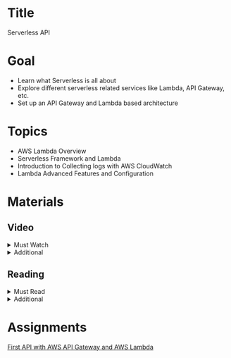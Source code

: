 # Title

Serverless API

# Goal

- Learn what Serverless is all about
- Explore different serverless related services like Lambda, API Gateway, etc.
- Set up an API Gateway and Lambda based architecture

# Topics

- AWS Lambda Overview
- Serverless Framework and Lambda
- Introduction to Collecting logs with AWS CloudWatch
- Lambda Advanced Features and Configuration

# Materials

## Video

<details>
  <summary>Must Watch</summary>

  The following content provides enough info to complete the task.

  <blockquote>

  <details>
    <summary>In English</summary>

   <blockquote>

   - [AWS Lambda & API Gateway - part 1. Basics](https://videoportal.epam.com/playlist/OJMQ9jJn/play/V7gbyWJ0), ~15 mins
   - [AWS Lambda & API Gateway - part2. Practice](https://videoportal.epam.com/playlist/OJMQ9jJn/play/y76mOQJ8), ~21 mins
   - [AWS Lambda & API Gateway - part3 . Practice continued](https://videoportal.epam.com/playlist/OJMQ9jJn/play/qJXKBdYw), ~15 mins
   - [AWS Lambda & API Gateway - part4. Advanced Lambda](https://videoportal.epam.com/playlist/OJMQ9jJn/play/BYbdB57X), ~11 mins
   - [AWS Lambda & API Gateway - part 5. Advanced practice](https://videoportal.epam.com/playlist/OJMQ9jJn/play/oYVmMBa0), ~17 mins
   - [AWS Lambda & API Gateway - part 6. Advanced practice continued](https://videoportal.epam.com/playlist/OJMQ9jJn/play/RY5eyWYo), ~14 mins
   - [AWS Lambda & API Gateway - part7. Hometask review](https://videoportal.epam.com/playlist/OJMQ9jJn/play/va8KeD71), ~5 mins
   </blockquote>
  </details>

  <details>
    <summary>In Russian</summary>

   <blockquote>

   - [RU Lambda Intro](https://videoportal.epam.com/playlist/OJM9DLJn/play/GYllynYW), ~20 mins
   - [RU Basic practice in AWS](https://videoportal.epam.com/playlist/OJM9DLJn/play/jaNq3j76), ~27 mins
   - [RU Advanced Theory](https://videoportal.epam.com/playlist/OJM9DLJn/play/kaE0wK7e), ~11 mins
   - [RU How to create Rest API using Serverless framework and Lambda](https://videoportal.epam.com/playlist/OJM9DLJn/play/mYQqE9Yp), ~34 mins
   - [RU Homework](https://videoportal.epam.com/playlist/OJM9DLJn/play/OJMqxBJn), ~27 mins
   </blockquote>
  </details>

  </blockquote>

</details>

<details>
  <summary>Additional</summary>

  The following content provides more info for further studies.

  <blockquote>

  - [AWS Lambda Core Concepts](https://www.youtube.com/watch?v=iUIWG0h2D84), ~7 mins
  - [Introduction to AWS Lambda & Serverless Applications](https://www.youtube.com/watch?v=EBSdyoO3goc), ~56 mins
  - [Building APIs with Amazon API Gateway](https://www.youtube.com/watch?v=XwfpPEFHKtQ), ~43 mins
  - [Top 5 Use Cases For AWS Lambda](https://www.youtube.com/watch?v=K-nnzpgrzwM), ~13 mins
  </blockquote>

</details>

## Reading

<details>
  <summary>Must Read</summary>

  The following content provides enough info to complete the task.

  <blockquote>

  - [What is AWS Lambda](https://docs.aws.amazon.com/lambda/latest/dg/welcome.html)
  - [Getting started with Lambda](https://docs.aws.amazon.com/lambda/latest/dg/getting-started.html)
  - [AWS Lambda Features](https://aws.amazon.com/lambda/features/)
  - [AWS Lambda FAQs](https://aws.amazon.com/lambda/faqs/)
  - [What is Amazon API Gateway](https://docs.aws.amazon.com/apigateway/latest/developerguide/welcome.html)
  </blockquote>

</details>

<details>
  <summary>Additional</summary>

  The following content provides more info for further studies.

  <blockquote>

  - [Best practices for working with AWS Lambda functions](https://docs.aws.amazon.com/lambda/latest/dg/best-practices.html)
  - [AWS Lambda Pricing](https://aws.amazon.com/lambda/pricing/)
  - [Amazon API Gateway concepts](https://docs.aws.amazon.com/apigateway/latest/developerguide/api-gateway-basic-concept.html)
  - [Tutorial: Build a Hello World REST API with Lambda proxy integration](https://docs.aws.amazon.com/apigateway/latest/developerguide/api-gateway-create-api-as-simple-proxy-for-lambda.html)
  </blockquote>

</details>

# Assignments

[First API with AWS API Gateway and AWS Lambda](./task.md)
